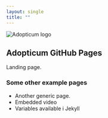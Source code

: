 ```yaml
---
layout: single
title: ""
---
```


![Adopticum logo](/assets/img/adopticum-logo-text-only.svg)

## Adopticum GitHub Pages

Landing page.

### Some other example pages

- Another generic page.
- Embedded video
- Variables available i Jekyll

